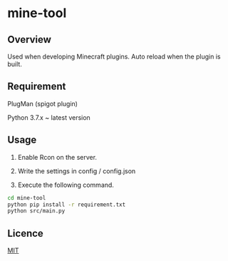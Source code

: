 # mine-tool

## Overview

Used when developing Minecraft plugins. Auto reload when the plugin is built.

## Requirement

PlugMan (spigot plugin)

Python 3.7.x ~ latest version

## Usage

1. Enable Rcon on the server.

2. Write the settings in config / config.json

3. Execute the following command.

```bash
cd mine-tool
python pip install -r requirement.txt
python src/main.py
```

## Licence

[MIT](https://......)
